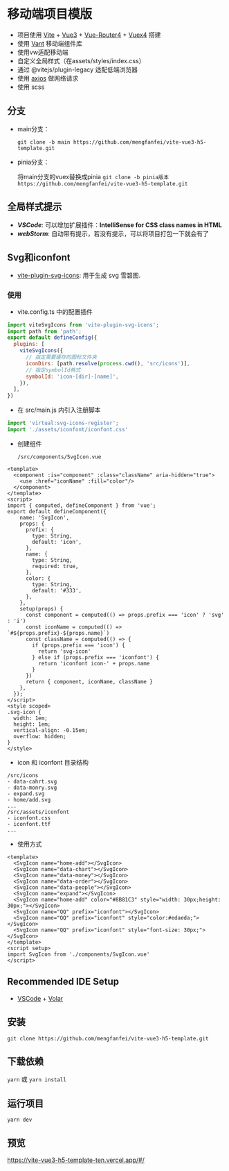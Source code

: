 # 移动端项目模版

- 项目使用 [Vite](https://vitejs.cn/) + [Vue3](https://v3.cn.vuejs.org/) + [Vue-Router4](https://next.router.vuejs.org/zh/) + [Vuex4](https://next.vuex.vuejs.org/zh/) 搭建
- 使用 [Vant](https://vant-contrib.gitee.io/vant/v3/#/zh-CN) 移动端组件库
- 使用vw适配移动端
- 自定义全局样式（在assets/styles/index.css）
- 通过 @vitejs/plugin-legacy 适配低端浏览器
- 使用 [axios](https://axios-http.com/) 做网络请求
- 使用 scss 

## 分支
- main分支： 

  `git clone -b main https://github.com/mengfanfei/vite-vue3-h5-template.git`
- pinia分支：

  将main分支的vuex替换成pinia `git clone -b pinia版本 https://github.com/mengfanfei/vite-vue3-h5-template.git`

## 全局样式提示

- **_VSCode_**: 可以增加扩展插件：**IntelliSense for CSS class names in HTML**
- **_webStorm_**: 自动带有提示，若没有提示，可以将项目打包一下就会有了

## Svg和iconfont

- [vite-plugin-svg-icons](https://github.com/vbenjs/vite-plugin-svg-icons/blob/HEAD/README.zh_CN.md): 用于生成 svg 雪碧图.

### 使用

- vite.config.ts 中的配置插件
```javascript
import viteSvgIcons from 'vite-plugin-svg-icons';
import path from 'path';
export default defineConfig({
  plugins: [
    viteSvgIcons({
      // 指定需要缓存的图标文件夹
      iconDirs: [path.resolve(process.cwd(), 'src/icons')],
      // 指定symbolId格式
      symbolId: 'icon-[dir]-[name]',
    }),
  ],
})
```
- 在 src/main.js 内引入注册脚本
```javascript
import 'virtual:svg-icons-register';
import './assets/iconfont/iconfont.css'
```
- 创建组件

  `/src/components/SvgIcon.vue`

```vue
<template>
  <component :is="component" :class="className" aria-hidden="true">
    <use :href="iconName" :fill="color"/>
  </component>
</template>
<script>
import { computed, defineComponent } from 'vue';
export default defineComponent({
    name: 'SvgIcon',
    props: {
      prefix: {
        type: String,
        default: 'icon',
      },
      name: {
        type: String,
        required: true,
      },
      color: {
        type: String,
        default: '#333',
      },
    },
    setup(props) {
      const component = computed(() => props.prefix === 'icon' ? 'svg' : 'i')
      const iconName = computed(() => `#${props.prefix}-${props.name}`)
      const className = computed(() => {
        if (props.prefix === 'icon') {
          return 'svg-icon'
        } else if (props.prefix === 'iconfont') {
          return 'iconfont icon-' + props.name
        }
      })
      return { component, iconName, className }
    },
  });
</script>
<style scoped>
.svg-icon {
  width: 1em;
  height: 1em;
  vertical-align: -0.15em;
  overflow: hidden;
}
</style>
```
- icon 和 iconfont 目录结构
```text
/src/icons
- data-cahrt.svg
- data-monry.svg
- expand.svg
- home/add.svg
...
/src/assets/iconfont
- iconfont.css
- iconfont.ttf
...
```
- 使用方式
```vue
<template>
  <SvgIcon name="home-add"></SvgIcon>
  <SvgIcon name="data-chart"></SvgIcon>
  <SvgIcon name="data-money"></SvgIcon>
  <SvgIcon name="data-order"></SvgIcon>
  <SvgIcon name="data-people"></SvgIcon>
  <SvgIcon name="expand"></SvgIcon>
  <SvgIcon name="home-add" color="#8B81C3" style="width: 30px;height: 30px;"></SvgIcon>
  <SvgIcon name="QQ" prefix="iconfont"></SvgIcon>
  <SvgIcon name="QQ" prefix="iconfont" style="color:#edaeda;"></SvgIcon>
  <SvgIcon name="QQ" prefix="iconfont" style="font-size: 30px;"></SvgIcon>
</template>
<script setup>
import SvgIcon from './components/SvgIcon.vue'
</script>
```


## Recommended IDE Setup

- [VSCode](https://code.visualstudio.com/) + [Volar](https://marketplace.visualstudio.com/items?itemName=johnsoncodehk.volar)

## 安装

`git clone https://github.com/mengfanfei/vite-vue3-h5-template.git`

## 下载依赖
`yarn`
或
`yarn install`

## 运行项目
`yarn dev`

## 预览
https://vite-vue3-h5-template-ten.vercel.app/#/